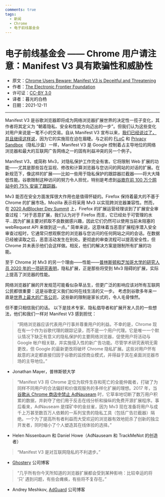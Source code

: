 ```yaml
---
comments: true
tags:
  - 新闻
  - Chrome
  - 电子前线基金会
---
```


# 电子前线基金会 —— Chrome 用户请注意：Manifest V3 具有欺骗性和威胁性 

- 原文：[Chrome Users Beware: Manifest V3 is Deceitful and Threatening](https://www.eff.org/deeplinks/2021/12/chrome-users-beware-manifest-v3-deceitful-and-threatening)
- 作者：[The Electronic Frontier Foundation](https://www.eff.org/)
- 许可证：[CC-BY 3.0](https://creativecommons.org/licenses/by/3.0/us/)
- 译者：暮光的白杨
- 日期：2021-12-11

----

Manifest V3 是谷歌浏览器即将成为网络浏览器扩展世界的决定性一揽子变化，其作者将其定义为 “朝着隐私、安全和性能方向迈出的一步”。但我们认为这些变化对用户来说是一笔不小的交易。自从 Manifest V3 宣布以来，[我们已经说过了，并且继续这样说](https://www.eff.org/am/deeplinks/2021/11/manifest-v3-open-web-politics-sheeps-clothing)，因为它的实施现在迫在眉睫。与之前的 [FLoC](https://www.eff.org/deeplinks/2021/03/googles-floc-terrible-idea) 和 [Privacy Sandbox](https://www.eff.org/deeplinks/2019/08/dont-play-googles-privacy-sandbox-1)（隐私沙盒）一样，Manifest V3 是 Google 控制着占主导地位的网络浏览器和最大的互联网广告网络之一的固有利益冲突的另一个例子。

Manifest V3，或简称 Mv3，对隐私保护工作完全有害。它将限制 Web 扩展的功能——尤其是那些旨在监视、修改和计算浏览器与您访问的网站的对话的扩展。在新规范下，像这样的扩展——比如一些用于隐私保护的跟踪器拦截器——将大大降低性能。谷歌限制这种访问的努力令人担忧，特别是考虑到[谷歌在前 100 万个网站中的 75% 安装了跟踪器](https://spreadprivacy.com/biggest-tracker-networks/)。

Mv3 能否在安全方面发挥很大作用也是值得怀疑的。Firefox 保持着最大的不基于 Chrome 的扩展市场，Mozilla 表示将采用 Mv3 以实现跨浏览器兼容性。然而，在 [2020 AdBlocker Dev Summit](https://www.youtube.com/watch?v=tpDFS-GUytg&t=416s) 上，Firefox 的扩展运营经理谈到了扩展安全审查过程：“对于恶意扩展，我们认为对于 Firefox 而言，它已经处于可管理的水平…因为扩展主要对抓取不良数据感兴趣，因此它们仍然可以使用当前未阻塞的 webRequest API 来做到这一点。” 简单来说，这意味着当恶意扩展程序潜入安全审查过程时，它通常只想观察您的浏览器与您访问的任何网站之间的会话。在数据已经被读取之后，恶意活动发生在别处。更彻底的审查流程可以提高安全性，但 Chrome 并未表示他们会这样做。相反，他们的解决方案是限制所有扩展的功能。

至于 Chrome 对 Mv3 的另一个理由——性能——[普林斯顿和芝加哥大学的研究人员 2020 年的一项研究表明](https://kevin.borgolte.me/files/pdf/www2020-privacy-extensions.pdf)，隐私扩展，正是那些将受到 Mv3 阻碍的扩展，实际上提高了浏览器的性能。

网络浏览器扩展的开发规范可能看似杂草丛生，但更广泛的影响应该对所有互联网公民都很重要：这是谷歌定义我们如何在线生活的又一步。 考虑到谷歌多年来一直是[世界上最大的广告公司](https://www.theguardian.com/media/2017/may/02/google-and-facebook-bring-in-one-fifth-of-global-ad-revenue)，这些新的限制是家长式的，令人毛骨悚然。

但不要只相信我们的话。 以下是技术专家、隐私倡导者和扩展开发人员的一些想法，他们和我们一样对 Manifest V3 感到担忧：

>“网络浏览器应该代表用户行事并尊重用户的利益。不幸的是，Chrome 现在有一个作为谷歌代理的跟踪记录，而不是一个用户代理。它是唯一一个默认情况下缺乏有意义的隐私保护的主要网络浏览器，促使用户将活动与 Google 帐户相关联，并实施侵入性的新广告功能。尽管学术研究表明无需更改，但 Google 的最新更改将破坏 Chrome 隐私扩展。这些对用户怀有敌意的决定都直接归因于谷歌的监控商业模式，并得益于其在桌面浏览器市场的主导地位。”

- Jonathan Mayer，普林斯顿大学

>“Manifest V3 将 Chrome 定位为软件生存和死亡的全能仲裁者，打破了为同样不同用户的合法偏好和价值观服务的多样化扩展的理想。2017 年，当[谷歌从 Chrome 商店中禁止 AdNauseam](https://adnauseam.io/free-adnauseam.html) 时，它草率地切断了数万用户积累的数据，并剥夺了他们用于反击在线分析和操纵的免费开源扩展程序。事后看来，AdNauseam 是煤矿中的金丝雀，因为 Mv3 现在准备将用户与成千上万甚至数百万人依赖的一系列宝贵的隐私工具（包括广告拦截器）隔绝。一个为了提高所有者利益而大受欢迎的浏览器有效地扼杀了创新的独立开发者，同时缩小了个人塑造其在线体验的选择。”

- Helen Nissenbaum 和 Daniel Howe（AdNauseam 和 TrackMeNot 的创造者）

>“Manifest V3 是对互联网隐私的不利退步。”

- [Ghostery](https://www.ghostery.com/blog/manifest-v3-the-ghostery-perspective) 公司博客

>“几乎所有你今天所知道的浏览器扩展都会受到某种影响：比较幸运的将 ‘只’ 遇到问题，有些会瘫痪，有些将不复存在。”

- Andrey Meshkov, [AdGuard](https://adguard.com/en/blog/manifestv3-timeline.html) 公司博客